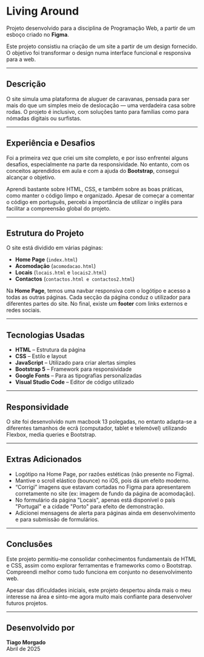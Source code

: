 
# Living Around

Projeto desenvolvido para a disciplina de Programação Web, a partir de um esboço criado no **Figma**.

Este projeto consistiu na criação de um site a partir de um design fornecido. O objetivo foi transformar o design numa interface funcional e responsiva para a web.

---

##  Descrição

O site simula uma plataforma de aluguer de caravanas, pensada para ser mais do que um simples meio de deslocação — uma verdadeira casa sobre rodas. O projeto é inclusivo, com soluções tanto para famílias como para nómadas digitais ou surfistas.

---

##  Experiência e Desafios

Foi a primeira vez que criei um site completo, e por isso enfrentei alguns desafios, especialmente na parte da responsividade. No entanto, com os conceitos aprendidos em aula e com a ajuda do **Bootstrap**, consegui alcançar o objetivo.

Aprendi bastante sobre HTML, CSS, e também sobre as boas práticas, como manter o código limpo e organizado. Apesar de começar a comentar o código em português, percebi a importância de utilizar o inglês para facilitar a compreensão global do projeto.

---

##  Estrutura do Projeto

O site está dividido em várias páginas:

- **Home Page** (`index.html`)
- **Acomodação** (`acomodacao.html`)
- **Locais** (`locais.html` e `locais2.html`)
- **Contactos** (`contactos.html e contactos2.html`)

Na **Home Page**, temos uma navbar responsiva com o logótipo e acesso a todas as outras páginas. Cada secção da página conduz o utilizador para diferentes partes do site. No final, existe um **footer** com links externos e redes sociais.

---

##  Tecnologias Usadas

- **HTML** – Estrutura da página
- **CSS** – Estilo e layout
- **JavaScript** – Utilizado para criar alertas simples
- **Bootstrap 5** – Framework para responsividade
- **Google Fonts** – Para as tipografias personalizadas
- **Visual Studio Code** – Editor de código utilizado

---

##  Responsividade

O site foi desenvolvido num macbook 13 polegadas, no entanto adapta-se a diferentes tamanhos de ecrã (computador, tablet e telemóvel) utilizando Flexbox, media queries e Bootstrap.

---

##  Extras Adicionados

- Logótipo na Home Page, por razões estéticas (não presente no Figma).
- Mantive o scroll elástico (bounce) no iOS, pois dá um efeito moderno.
- “Corrigi” imagens que estavam cortadas no Figma para apresentarem corretamente no site (ex: imagem de fundo da página de acomodação).
- No formulário da página "Locais", apenas está disponível o país "Portugal" e a cidade "Porto" para efeito de demonstração.
- Adicionei mensagens de alerta para páginas ainda em desenvolvimento e para submissão de formulários.

---

##  Conclusões

Este projeto permitiu-me consolidar conhecimentos fundamentais de HTML e CSS, assim como explorar ferramentas e frameworks como o Bootstrap. Compreendi melhor como tudo funciona em conjunto no desenvolvimento web.

Apesar das dificuldades iniciais, este projeto despertou ainda mais o meu interesse na área e sinto-me agora muito mais confiante para desenvolver futuros projetos.

---

##  Desenvolvido por

**Tiago Morgado**  
Abril de 2025


